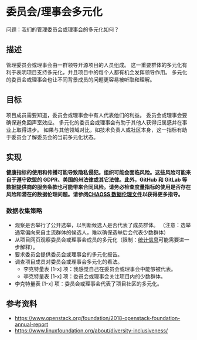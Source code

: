 # 委员会/理事会多元化

问题：我们的管理委员会或理事会的多元化如何？

## 描述

管理委员会或理事会由一群领导开源项目的人员组成。 这一重要群体的多元化有利于表明项目支持多元化，并且项目中的每个人都有机会发挥领导作用。 多元化的委员会或理事会也让不同背景成员的问题更容易被听取和理解。

## 目标

项目成员需要知道，委员会或理事会中有人代表他们的利益。 委员会或理事会要确保避免回声室效应。 多元化的委员会或理事会有助于其他人获得归属感并在事业上取得进步。 如果与其他领域对比，如技术负责人或社区本身，这一指标有助于委员会了解委员会的当前多元化状态。

## 实现

__健康指标的使用和传播可能导致隐私侵犯。组织可能会面临风险。这些风险可能来自于遵守欧盟的 GDPR、美国的州法律或其它法律。此外，GitHub 和 GitLab 等数据提供商的服务条款也可能带来合同风险。请务必检查度量指标的使用是否存在风险和潜在的数据伦理问题。请参阅[CHAOSS 数据伦理文件](https://github.com/chaoss/metrics/tree/main/resources)以获得更多指导。__

### 数据收集策略
- 观察是否举行了公开选举，以判断候选人是否代表了成员群体。 （注意：选举通常偏向来自主流群体的候选人，难以确保选举后会代表少数群体）
- 从项目网页观察委员会或理事会成员的多元化（限制：[统计信息](https://github.com/chaoss/wg-diversity-inclusion/tree/master/demographic-data)可能需要进一步解释）。
- 要求委员会提供委员会或理事会的多元化报告。
- 调查项目成员对委员会或理事会多元化的看法。
    - 李克特量表 [1-x] 项：我感觉自己在委员会或理事会中能够被代表。
    - 李克特量表 [1-x] 项：委员会或理事会关注项目内的少数群体。
- 李克特量表 [1-x] 项：委员会或理事会代表了项目社区的多元化。

## 参考资料

- https://www.openstack.org/foundation/2018-openstack-foundation-annual-report
- https://www.linuxfoundation.org/about/diversity-inclusiveness/

